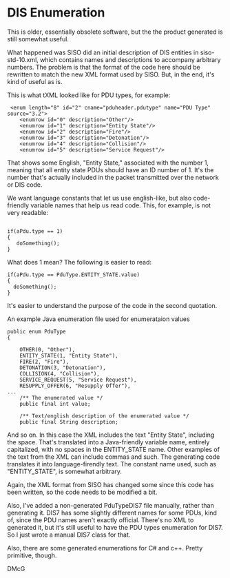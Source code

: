 # DIS Enumeration

This is older, essentially obsolete software, but the the product generated is still somewhat useful. 

What happened was SISO did an initial description of DIS entities in siso-std-10.xml, which contains names 
and descriptions to accompany arbitrary numbers. The problem is that the format of the code here should
be rewritten to match the new XML format used by SISO. But, in the end, it's kind of useful as is.

This is what tXML looked like for PDU types, for example:

~~~
 <enum length="8" id="2" cname="pduheader.pdutype" name="PDU Type" source="3.2">
    <enumrow id="0" description="Other"/>
    <enumrow id="1" description="Entity State"/>
    <enumrow id="2" description="Fire"/>
    <enumrow id="3" description="Detonation"/>
    <enumrow id="4" description="Collision"/>
    <enumrow id="5" description="Service Request"/>
~~~

That shows some English, "Entity State," associated with the number 1, meaning that all entity state
PDUs should have an ID number of 1. It's the number that's actually included in the packet transmitted
over the network or DIS code.

We want language constants that let us use english-like, but also code-friendly variable names 
that help us read code. This, for example, is not very readable:

~~~

if(aPdu.type == 1)
{
   doSomething();
}
~~~

What does 1 mean? The following is easier to read:

~~~
if(aPdu.type == PduType.ENTITY_STATE.value)
{
  doSomething();
}
~~~

It's easier to understand the purpose of the code in the second quotation.


An example Java enumeration file used for enumerataion values

~~~
public enum PduType 
{

    OTHER(0, "Other"),
    ENTITY_STATE(1, "Entity State"),
    FIRE(2, "Fire"),
    DETONATION(3, "Detonation"),
    COLLISION(4, "Collision"),
    SERVICE_REQUEST(5, "Service Request"),
    RESUPPLY_OFFER(6, "Resupply Offer"),
...  
    /** The enumerated value */
    public final int value;

    /** Text/english description of the enumerated value */
    public final String description;
~~~

And so on. In this case the XML includes the text "Entity State", including the space.
That's translated into a Java-friendly variable name, entirely capitalized, with no spaces
in the ENTITY_STATE name. Other examples of the text from the XML can include commas
and such. The generating code translates it into language-firendly text. The constant name
used, such as "ENTITY_STATE", is somewhat arbitrary.

Again, the XML format from SISO has changed some since this code has been written, so
the code needs to be modified a bit.

Also, I've added a non-generated PduTypeDIS7 file manually, rather than generating it. 
DIS7 has some slightly different names for some PDUs, kind of, since the PDU names 
aren't exactly official. There's no XML to generated it, but it's still useful to have 
the PDU types enumeration for DIS7. So I just wrote a manual DIS7 class for that.

Also, there are some generated enumerations for C# and c++. Pretty primitive, though.

DMcG